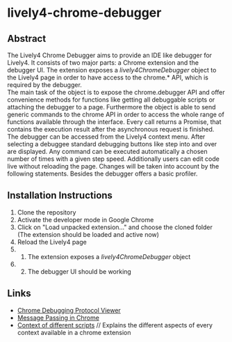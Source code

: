 # lively4-chrome-debugger

## Abstract
The Lively4 Chrome Debugger aims to provide an IDE like debugger for Lively4. It consists of two major parts: a Chrome extension and the debugger UI. The extension exposes a *lively4ChromeDebugger* object to the Lively4 page in order to have access to the chrome.\* API, which is required by the debugger. <br>
The main task of the object is to expose the chrome.debugger API and offer convenience methods for functions like getting all debuggable scripts or attaching the debugger to a page. Furthermore the object is able to send generic commands to the chrome API in order to access the whole range of functions available through the interface. Every call returns a Promise, that contains the execution result after the asynchronous request is finished.<br>
The debugger can be accessed from the Lively4 context menu. After selecting a debuggee standard debugging buttons like step into and over are displayed. Any command can be executed automatically a chosen number of times with a given step speed. Additionally users can edit code live without reloading the page. Changes will be taken into account by the following statements. Besides the debugger offers a basic profiler. 

## Installation Instructions
1. Clone the repository
2. Activate the developer mode in Google Chrome
3. Click on "Load unpacked extension…" and choose the cloned folder (The extension should be loaded and active now)
4. Reload the Lively4 page 
4. 1. The extension exposes a *lively4ChromeDebugger* object
4. 2. The debugger UI should be working

## Links
- [Chrome Debugging Protocol Viewer][debugging_protocol]
- [Message Passing in Chrome][message_passing]
- [Context of different scripts][script_context] // Explains the different aspects of every context available in a chrome extension

[debugging_protocol]: https://chromedevtools.github.io/debugger-protocol-viewer/1-2/Debugger/
[message_passing]: https://developer.chrome.com/extensions/messaging
[script_context]: http://stackoverflow.com/a/9916089
